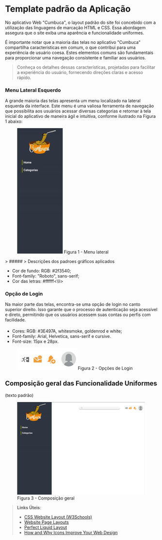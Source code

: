 # Template padrão da Aplicação

No aplicativo Web "Cumbuca", o layout padrão do site foi concebido com a utilização das linguagens de marcação HTML e CSS. Essa abordagem assegura que o site exiba uma aparência e funcionalidade uniformes.

É importante notar que a maioria das telas no aplicativo "Cumbuca" compartilha características em comum, o que contribui para uma experiência de usuário coesa. Estes elementos comuns são fundamentais para proporcionar uma navegação consistente e familiar aos usuários.

   
>Conheça os detalhes dessas características, projetadas para facilitar a experiência do usuário, fornecendo direções claras e acesso rápido.



### Menu Lateral Esquerdo
A grande maioria das telas apresenta um menu localizado na lateral esquerda da interface. Este menu é uma valiosa ferramenta de navegação que possibilita aos usuários acessar diversas categorias e retornar à tela inicial do aplicativo de maneira ágil e intuitiva, conforme ilustrado na Figura 1 abaixo:

<figure> 
  <img src="/documentos/img/menuLateral.jpg" width="150px"
    <figcaption> Figura 1 - Menu lateral </figcaption>
</figure> 
> #####
> Descrições dos padroes gráficos aplicados
<ul>
<li>Cor de fundo: RGB: #2f3540;
<li>Font-family: "Roboto", sans-serif;</li>
<li>Cor das letras: #ffffff<\li>
</ul> 


### Opção de Login
Na maior parte das telas, encontra-se uma opção de login no canto superior direito. Isso garante que o processo de autenticação seja acessível e direto, permitindo que os usuários acessem suas contas ou perfis com facilidade.

>####
<ul>
<li>Cores: RGB: #3E497A, whitesmoke, goldenrod e white;</li>
<li>Font-family: Arial, Helvetica, sans-serif e cursive.</li>
<li>Font-size: 15px e 28px. </li>
</ul>

<figure> 
  <img src="/documentos/img/menuAcesso.png" width="200px" 
    <figcaption>Figura 2 - Opções de Login </figcaption>
</figure> 


## Composição geral das Funcionalidade Uniformes

(texto padrão)

<figure> 
  <img src="/documentos/img/ComposicaoGearl.png" width="1000px"
    <figcaption>Figura 3 - Composição geral </figcaption>
</figure> 


> **Links Úteis**:
>
> - [CSS Website Layout (W3Schools)](https://www.w3schools.com/css/css_website_layout.asp)
> - [Website Page Layouts](http://www.cellbiol.com/bioinformatics_web_development/chapter-3-your-first-web-page-learning-html-and-css/website-page-layouts/)
> - [Perfect Liquid Layout](https://matthewjamestaylor.com/perfect-liquid-layouts)
> - [How and Why Icons Improve Your Web Design](https://usabilla.com/blog/how-and-why-icons-improve-you-web-design/)
